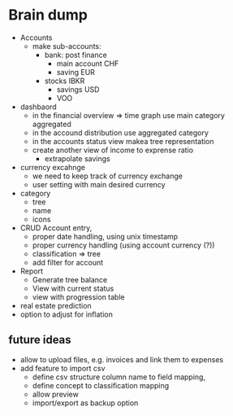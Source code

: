 # Brain dump
* Accounts
  * make sub-accounts:
    * bank: post finance
      * main account CHF
      * saving EUR
    * stocks IBKR
      * savings USD
      * VOO
* dashbaord
  * in the financial overview => time graph use main category aggregated
  * in the accound distribution use aggregated category
  * in the accounts status view makea  tree representation
  * create another view of income to exprense ratio
    * extrapolate savings
* currency excahnge
  * we need to keep track of currency exchange 
  * user setting with main desired currency
* category
  * tree
  * name
  * icons
* CRUD Account entry, 
  * proper date handling, using unix timestamp
  * proper currency handling (using account currency (?))
  * classification => tree  
  * add filter for account
* Report
  * Generate tree balance
  * View with current status
  * view with progression table
* real estate prediction
* option to adjust for inflation


## future ideas
* allow to upload files, e.g. invoices and link them to expenses
* add feature to import csv  
  * define csv structure column name to field mapping,
  * define concept to classification mapping
  * allow preview
  * import/export as backup option